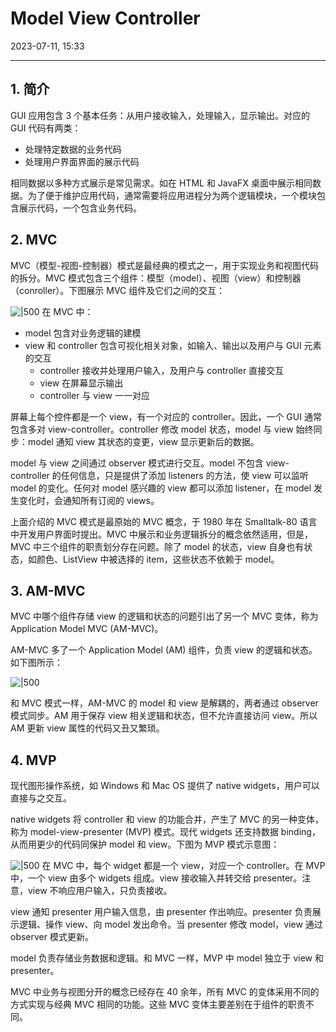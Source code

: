 # Model View Controller

2023-07-11, 15:33
***
## 1. 简介

GUI 应用包含 3 个基本任务：从用户接收输入，处理输入，显示输出。对应的 GUI 代码有两类：

- 处理特定数据的业务代码
- 处理用户界面界面的展示代码

相同数据以多种方式展示是常见需求。如在 HTML 和 JavaFX 桌面中展示相同数据。为了便于维护应用代码，通常需要将应用进程分为两个逻辑模块，一个模块包含展示代码，一个包含业务代码。

## 2. MVC

MVC（模型-视图-控制器）模式是最经典的模式之一，用于实现业务和视图代码的拆分。MVC 模式包含三个组件：模型（model）、视图（view）和控制器（conroller）。下图展示 MVC 组件及它们之间的交互：

![|500](Pasted%20image%2020230711142535.png)
在 MVC 中：

- model 包含对业务逻辑的建模
- view 和 controller 包含可视化相关对象，如输入、输出以及用户与 GUI 元素的交互
    - controller 接收并处理用户输入，及用户与 controller 直接交互
    - view 在屏幕显示输出
    - controller 与 view 一一对应

屏幕上每个控件都是一个 view，有一个对应的 controller。因此，一个 GUI 通常包含多对 view-controller。controller 修改 model 状态，model 与 view 始终同步：model 通知 view 其状态的变更，view 显示更新后的数据。

model 与 view 之间通过 observer 模式进行交互。model 不包含 view-controller 的任何信息，只是提供了添加 listeners 的方法，使 view 可以监听 model 的变化。任何对 model 感兴趣的 view 都可以添加 listener，在 model 发生变化时，会通知所有订阅的 views。

上面介绍的 MVC 模式是最原始的 MVC 概念，于 1980 年在 Smalltalk-80 语言中开发用户界面时提出。MVC 中展示和业务逻辑拆分的概念依然适用，但是，MVC 中三个组件的职责划分存在问题。除了 model 的状态，view 自身也有状态，如颜色、ListView 中被选择的 item，这些状态不依赖于 model。

## 3. AM-MVC

MVC 中哪个组件存储 view 的逻辑和状态的问题引出了另一个 MVC 变体，称为 Application Model MVC (AM-MVC)。

AM-MVC 多了一个 Application Model (AM) 组件，负责 view 的逻辑和状态。如下图所示：

![|500](Pasted%20image%2020230711150128.png)

和 MVC 模式一样，AM-MVC 的 model 和 view 是解耦的，两者通过 observer 模式同步。AM 用于保存 view 相关逻辑和状态，但不允许直接访问 view。所以 AM 更新 view 属性的代码又丑又繁琐。

## 4. MVP

现代图形操作系统，如 Windows 和 Mac OS 提供了 native widgets，用户可以直接与之交互。

native widgets 将 controller 和 view 的功能合并，产生了 MVC 的另一种变体，称为 model-view-presenter (MVP) 模式。现代 widgets 还支持数据 binding，从而用更少的代码同保护 model 和 view。下图为 MVP 模式示意图：

![|500](Pasted%20image%2020230711151003.png)
在 MVC 中，每个 widget 都是一个 view，对应一个 controller。在 MVP 中，一个 view 由多个 widgets 组成。view 接收输入并转交给 presenter。注意，view 不响应用户输入，只负责接收。

view 通知 presenter 用户输入信息，由 presenter 作出响应。presenter 负责展示逻辑、操作 view、向 model 发出命令。当 presenter 修改 model，view 通过 observer 模式更新。

model 负责存储业务数据和逻辑。和 MVC 一样，MVP 中 model 独立于 view 和 presenter。

MVC 中业务与视图分开的概念已经存在 40 余年，所有 MVC 的变体采用不同的方式实现与经典 MVC 相同的功能。这些 MVC 变体主要差别在于组件的职责不同。

